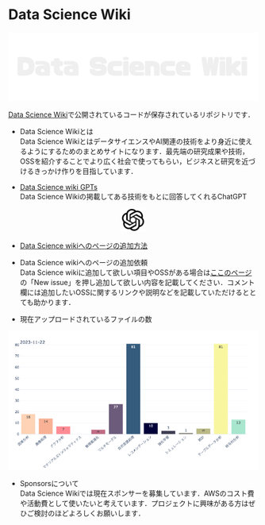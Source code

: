 # Data Science Wiki

![ロゴ1](images/logo1.png)

[Data Science Wiki](https://www.data-science-wiki.net/)で公開されているコードが保存されているリポジトリです．

* Data Science Wikiとは\
Data Science WikiとはデータサイエンスやAI関連の技術をより身近に使えるようにするためのまとめサイトになります．最先端の研究成果や技術，OSSを紹介することでより広く社会で使ってもらい，ビジネスと研究を近づけるきっかけ作りを目指しています．

* [Data Science wiki GPTs](https://chat.openai.com/g/g-w0APV35yz-data-science-wiki-gpts)\
Data Science Wikiの掲載してある技術をもとに回答してくれるChatGPT

<div align="center">
<img src="images/gpts.jpeg" alt="Data Science Wiki GPTs" width="50">
</div>

* [Data Science wikiへのページの追加方法](https://github.com/fuyu-quant/data-science-wiki/wiki/Data-Science-wiki%E3%81%B8%E3%81%AE%E3%83%9A%E3%83%BC%E3%82%B8%E3%81%AE%E8%BF%BD%E5%8A%A0%E6%96%B9%E6%B3%95)


* Data Science wikiへのページの追加依頼\
Data Science wikiに追加して欲しい項目やOSSがある場合は[ここのページ](https://github.com/fuyu-quant/data-science-wiki/issues)の「New issue」を押し追加して欲しい内容を記載してください．コメント欄には追加したいOSSに関するリンクや説明などを記載していただけるととても助かります．


* 現在アップロードされているファイルの数

<div align="center">
<img src="images/file_count.png" alt="ファイル数" width="800">
</div>

* Sponsorsについて\
Data Science Wikiでは現在スポンサーを募集しています．AWSのコスト費や活動費として使いたいと考えています．プロジェクトに興味がある方はぜひご検討のほどよろしくお願いします．
